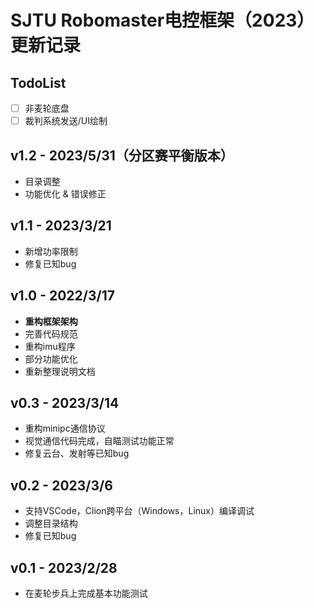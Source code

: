 # SJTU Robomaster电控框架（2023）更新记录

## TodoList

- [ ] 非麦轮底盘
- [ ] 裁判系统发送/UI绘制

## v1.2 - 2023/5/31（分区赛平衡版本）

- 目录调整
- 功能优化 & 错误修正

## v1.1 - 2023/3/21

- 新增功率限制
- 修复已知bug

## v1.0 - 2022/3/17

- **重构框架架构**
- 完善代码规范
- 重构imu程序
- 部分功能优化
- 重新整理说明文档

## v0.3 - 2023/3/14

- 重构minipc通信协议
- 视觉通信代码完成，自瞄测试功能正常
- 修复云台、发射等已知bug

## v0.2 - 2023/3/6

- 支持VSCode，Clion跨平台（Windows，Linux）编译调试
- 调整目录结构
- 修复已知bug

## v0.1 - 2023/2/28

- 在麦轮步兵上完成基本功能测试
